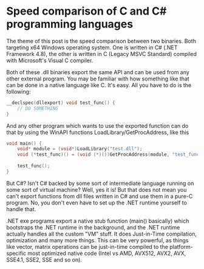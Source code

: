 # Speed comparison of C and C# programming languages

The theme of this post is the speed comparison between two binaries. Both targeting x64 Windows operating system.
One is written in C# (.NET Framework 4.8), the other is written in C (Legacy MSVC Standard) compiled with Microsoft's Visual C compiler.

Both of these .dll binaries export the same API and can be used from any other external program.
You may be familiar with how something like that can be done in a native language like C. It's easy.
All you have to do is the following:

```c
__declspec(dllexport) void test_func() {
    // DO SOMETHING
}
```

And any other program which wants to use the exported function can do that by using the WinAPI functions LoadLibrary/GetProcAddress, like this

```c
void main() {
    void* module = (void*)LoadLibrary("test.dll");
    void (*test_func)() = (void (*)())GetProcAddress(module, "test_func");
    
    test_func();
}
```

But C#? Isn't C# backed by some sort of intermediate language running on some sort of virtual machine?
Well, yes it is! But that does not mean you can't export functions from dll files written in C# and use them in a pure-C program. No, you don't even have to set up the .NET runtime yourself to handle that.

.NET exe programs export a native stub function (main() basically) which bootstraps the .NET runtime in the background, and the .NET runtime actually handles all the custom "VM" stuff. It does Just-in-Time compilation, optimization and many more things. This can be very powerful, as things like vector, matrix operations can be just-in-time compiled to the platform-specific most optimized native code (Intel vs AMD, AVX512, AVX2, AVX, SSE4.1, SSE2, SSE and so on).

